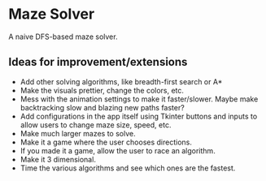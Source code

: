 # Maze Solver

A naive DFS-based maze solver.

## Ideas for improvement/extensions

- Add other solving algorithms, like breadth-first search or A*
- Make the visuals prettier, change the colors, etc.
- Mess with the animation settings to make it faster/slower. Maybe make backtracking slow and blazing new paths faster?
- Add configurations in the app itself using Tkinter buttons and inputs to allow users to change maze size, speed, etc.
- Make much larger mazes to solve.
- Make it a game where the user chooses directions.
- If you made it a game, allow the user to race an algorithm.
- Make it 3 dimensional.
- Time the various algorithms and see which ones are the fastest.